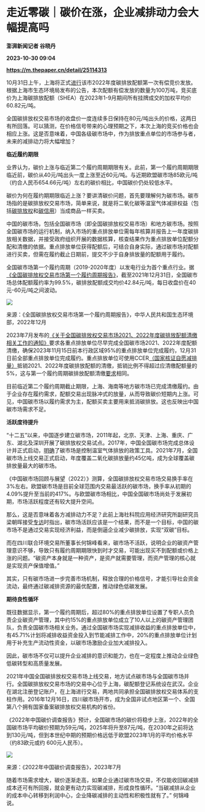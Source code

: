 # 走近零碳｜碳价在涨，企业减排动力会大幅提高吗
**澎湃新闻记者 谷晓丹**

**2023-10-30 09:04**

**https://m.thepaper.cn/detail/25114313**

10月31日上午，上海将正式[进行](https://sthj.sh.gov.cn/hbzhywpt2025/20231023/1fed3908250c4bff9fa16100386dc1f3.html)该市2022年度碳排放配额第一次有偿竞价发放。根据上海市生态环境局发布的公告，本次配额有偿发放的数量为100万吨，竞买底价为上海碳排放配额（SHEA）在2023年1-9月期间所有挂牌成交的加权平均价60.82元/吨。

全国碳排放权交易市场的收盘价一度连续多日保持在80元/吨出头的价格，这两日有所回落。可以猜测，在价格信号带来的心理预期之下，本次上海的竞买价格也会相应上涨。这是否意味着，中国各级碳市场中，作为排放重点单位的市场参与者，未来的减排动力将大幅增加？

**临近履约期限**

业界认为，碳价上涨与临近第二个履约周期期限有关。此前，第一个履约周期期限临近前，碳价从40元/吨出头一度上涨至近60元/吨。与近期欧盟碳市场85欧元/吨（约合人民币654.66元/吨）左右的碳价相比，中国碳价仍处较低水平。

碳价为何在履约期期限临近上涨？要讲清碳价问题，首先要理解何为碳市场。碳市场指的是碳排放权交易市场，简单来说，就是将二氧化碳等温室气体减排权益（包括[碳排放权](https://baike.baidu.com/item/%E7%A2%B3%E6%8E%92%E6%94%BE%E6%9D%83/9937640?fr=ge_ala)和[碳信用](https://baike.baidu.com/item/%E7%A2%B3%E4%BF%A1%E7%94%A8/5011071)）当成商品一样买卖。

中国的碳市场，包括全国碳市场（即全国碳排放权交易市场）和地方碳市场。按照全国碳市场的运行机制，纳入市场的重点排放单位需每年核算并报告上一年度碳排放相关数据，并接受政府组织开展的数据核算，核查结果作为重点排放单位配额分配和清缴的依据。重点排放单位获得配额后，可结合自身实际，通过碳市场对配额进行买卖，但需在履约截止日期前，提交不少于自身排放量的配额用于履约。

全国碳市场第一个履约周期（2019-2020年度）以发电行业为首个重点行业。据[《全国碳排放权交易市场第一个履约周期报告》](https://www.mee.gov.cn/ywgz/ydqhbh/wsqtkz/202301/t20230101_1009228.shtml)，截至2021年12月31日，全国碳市场总体配额履约率为99.5%，碳排放配额成交均价42.84元/吨，每日收盘价在40元-60元/吨之间波动。

![](https://imagecloud.thepaper.cn/thepaper/image/276/211/547.png)

来源：《全国碳排放权交易市场第一个履约周期报告》，中华人民共和国生态环境部，2022年12月

2023年7月发布的[《关于全国碳排放权交易市场2021、2022年度碳排放配额清缴相关工作的通知》](https://www.gov.cn/zhengce/zhengceku/2023-03/16/content_5747106.htm?eqid=e1e8f44c0012dd9c0000000464706594)要求各重点排放单位尽早完成全国碳市场2021、2022年度配额清缴，确保2023年11月15日前本行政区域95%的重点排放单位完成履约，12月31日前全部重点排放单位完成履约。重点排放单位可使用CCER[（国家核证自愿减排量）](https://baike.baidu.com/item/ccer/60709993?fr=ge_ala)抵销2021、2022年度碳排放配额的清缴，抵销比例不得超过应清缴配额量的5%，这与第一个履约周期碳排放配额清缴[要求](https://www.mee.gov.cn/xxgk2018/xxgk/xxgk06/202110/t20211026_957871.html)相同。

目前临近第二个履约周期截止期限，上海、海南等地方碳市场已完成清缴履约。由于企业存在履约需求，配额交易出现脉冲式的放量，从而导致碳价短期内上涨。可见，中国碳市场以履约需求为主，配额买卖主要用来抵消碳排放。这也反映出中国碳市场需求不足。

**活跃度待提升**

“十二五”以来，中国逐步建立碳市场，2011年起，北京、天津、上海、重庆、广东、湖北及深圳开展了碳排放权交易试点。2017年，中国全国碳市场完成总体设计并正式启动，[明确](https://www.mee.gov.cn/ywgz/ydqhbh/wsqtkz/201904/P020190419528391772305.pdf)了碳市场是控制温室气体排放的政策工具。2021年7月，全国碳市场上线交易正式启动，年度覆盖二氧化碳排放量约45亿吨，成为全球覆盖碳排放量最大的碳市场。

《中国碳市场回顾与展望（2022）》测算，全国碳排放权交易市场交易换手率在3%左右。欧盟碳市场是目前全球范围内交易最活跃的碳市场，换手率从初期的4.09%提升至当前的417%。与欧盟碳市场相比，中国全国碳市场尚处于发展初期，市场活跃程度还有较大提升空间。

那么，这是否意味着各方减排动力不足？此前上海社科院应用经济研究所副研究员梁朝晖接受[专访](https://www.thepaper.cn/newsDetail_forward_24490328)时指出，碳市场活跃应该是一个结果，而不是一个目标，中国的碳市场不是通过交易实现经济利益，而是倒逼企业减少碳排放，实现“双碳”目标。

而在四川联合环境交易所董事长何锦峰看来，碳市场不活跃，说明企业的碳资产管理意识不够，导致只有履约周期期限快到时才交易，可能出现买不到配额或价格上涨的问题。“碳资产本身就是一种资产，是资产就需要管理，而资产管理的核心就是实现资产保值增值。”

其实，只有碳市场进一步完善市场机制，释放合理的价格信号，才能引导社会资金流动，最终通过碳减排资源的最优配置，推动绿色低碳发展。

**期待良性循环**

既往数据显示，第一个履约周期后，超过80%的重点排放单位设置了专职人员负责企业碳资产管理，其中约15%的重点排放单位成立了10人以上的碳资产管理团队，负责全国碳市场相关业务。通过全国碳市场实现减排收益的重点排放单位中，有45.71%计划将减排收益资金投入到节能减排工作中，20%的重点排放单位计划用于补充生产流动性资金，以碳市场激励企业加大减排投入。

因此，碳市场不仅可以提升企业减排的意识和能力，也在一定程度上推动企业绿色低碳转型和高质量发展。

2021年中国全国碳排放权交易市场上线交易，地方试点碳市场与全国碳市场并行。全国碳排放权交易市场的交易中心位于上海，碳配额登记系统设在武汉。企业在湖北注册登记账户，在上海进行交易，两地共同承担全国碳排放权交易体系的支柱作用。2016年12月16日，四川碳市场开市，成为全国非试点地区第一个、全国第八个拥有国家备案碳排放权交易机构的省份。

《2022年中国碳价调查报告》预计，全国碳市场的碳价将稳步上涨，2022年的全国碳市场平均碳价预期为59元/吨，2025年将升至87元/吨，在2030年之前将达到130元/吨，但到本世纪中期的预期价格远低于欧盟2023年1月的平均价格水平（约83欧元或约 600元人民币）。

![](https://imagecloud.thepaper.cn/thepaper/image/276/211/548.png)

来源：《2022年中国碳价调查报告》，2023年7月

随着市场需求增大，碳价逐渐走高，如果企业通过碳市场交易，不仅能收回碳减排成本还可有所回报，就会更有动力实现碳减排，形成良性循环。“当碳减排从企业的成本中心转移到利润中心，企业降碳减排的主动性和积极性就有了。” 何锦峰说。